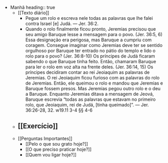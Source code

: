 - Manhã
  heading:: true
	- [[Texto diário]]
		- Pegue um rolo e escreva nele todas as palavras que lhe falei contra Israel [e] Judá. — Jer. 36:2.
		- Quando o rolo finalmente ficou pronto, Jeremias precisou que seu amigo Baruque lesse a mensagem para o povo. (Jer. 36:5, 6) Essa designação era perigosa, mas Baruque a cumpriu com coragem. Consegue imaginar como Jeremias deve ter se sentido orgulhoso por Baruque ter entrado no pátio do templo e lido o rolo para o povo? (Jer. 36:8-10) Os príncipes de Judá ficaram sabendo o que Baruque tinha feito. Então, chamaram Baruque para ler o rolo em voz alta na frente deles. (Jer. 36:14, 15) Os príncipes decidiram contar ao rei Jeoiaquim as palavras de Jeremias. O rei Jeoiaquim ficou furioso com as palavras do rolo de Jeremias. Então, ele queimou o rolo e mandou que Jeremias e Baruque fossem presos. Mas Jeremias pegou outro rolo e o deu a Baruque. Enquanto Jeremias ditava a mensagem de Jeová, Baruque escrevia “todas as palavras que estavam no primeiro rolo, que Jeoiaquim, rei de Judá, [tinha queimado]”. — Jer. 36:26-28, 32. w19.11 3-4 §§ 4-6
	- [[Exercício]]
		-
	- [[Perguntas Importantes]]
		- [[Pelo o que sou grato hoje?]]
		- [[O que preciso praticar hoje?]]
		- [[Quem vou ligar hoje?]]